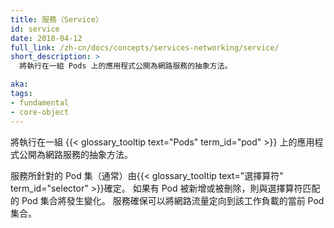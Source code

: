 ```yaml
---
title: 服務（Service）
id: service
date: 2018-04-12
full_link: /zh-cn/docs/concepts/services-networking/service/
short_description: >
  將執行在一組 Pods 上的應用程式公開為網路服務的抽象方法。

aka:
tags:
- fundamental
- core-object
---
```


<!--
---
title: Service
id: service
date: 2018-04-12
full_link: /docs/concepts/services-networking/service/
short_description: >
  A way to expose an application running on a set of Pods as a network service.

aka:
tags:
- fundamental
- core-object
---
-->


<!--
An abstract way to expose an application running on a set of {{< glossary_tooltip text="Pods" term_id="pod" >}} as a network service.
-->

將執行在一組 {{< glossary_tooltip text="Pods" term_id="pod" >}} 上的應用程式公開為網路服務的抽象方法。

<!--more-->

<!--
 The set of Pods targeted by a Service is (usually) determined by a {{< glossary_tooltip text="selector" term_id="selector" >}}. If more Pods are added or removed, the set of Pods matching the selector will change. The Service makes sure that network traffic can be directed to the current set of Pods for the workload.
-->
服務所針對的 Pod 集（通常）由{{< glossary_tooltip text="選擇算符" term_id="selector" >}}確定。
如果有 Pod 被新增或被刪除，則與選擇算符匹配的 Pod 集合將發生變化。
服務確保可以將網路流量定向到該工作負載的當前 Pod 集合。
